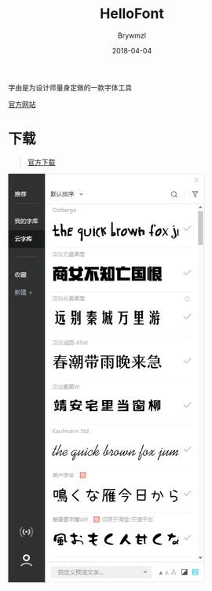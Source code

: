 ﻿---
layout:     post
title:      HelloFont
date:       2018-04-04
author:     Brywmzl
catalog: true
tags: [字体]
---
字由是为设计师量身定做的一款字体工具

<!--more-->

[官方网站](http://www.hellofont.cn)

# 下载
> [官方下载](http://www.hellofont.cn/download)


![](/img/HelloFont/0.png)  

